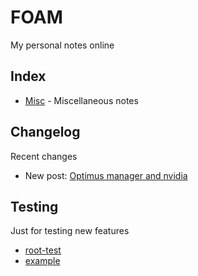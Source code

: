 # FOAM

My personal notes online

## Index

- [Misc](./misc/README.md) - Miscellaneous notes

## Changelog

Recent changes

- New post: [Optimus manager and nvidia](misc/arch/nvidia.public.md)

## Testing

Just for testing new features

- [root-test](./public/root-test.md)
- [example](./public/example.md)
